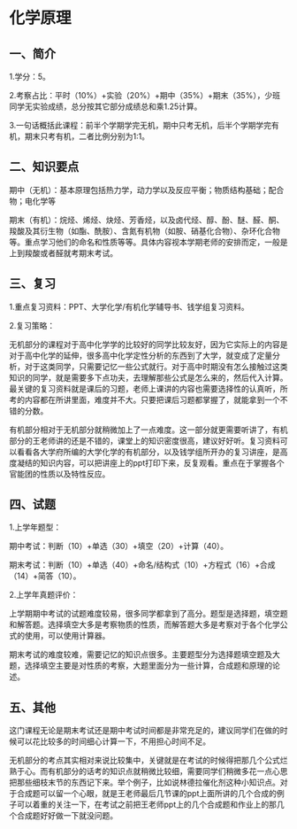 #  化学原理

##  一、简介

   1.学分：5。

   2.考察占比：平时（10%）+实验（20%）+期中（35%）+期末（35%），少班同学无实验成绩，总分按其它部分成绩总和乘1.25计算。

   3.一句话概括此课程：前半个学期学完无机，期中只考无机，后半个学期学完有机，期末只考有机，二者比例分别为1:1。

 

##  二、知识要点

   期中（无机）：基本原理包括热力学，动力学以及反应平衡；物质结构基础；配合物；电化学等

   期末（有机）：烷烃、烯烃、炔烃、芳香烃，以及卤代烃、醇、酚、醚、醛、酮、羧酸及其衍生物（如酯、酰胺）、含氮有机物（如胺、硝基化合物）、杂环化合物等。重点学习他们的命名和性质等等。具体内容视本学期老师的安排而定，一般是上到羧酸或者醛就考期末考试。

 

##  三、复习

   1.重点复习资料：PPT、大学化学/有机化学辅导书、钱学组复习资料。

   2.复习策略：

   无机部分的课程对于高中化学学的比较好的同学比较友好，因为它实际上的内容是对于高中化学的延伸，很多高中化学定性分析的东西到了大学，就变成了定量分析，对于这类同学，只需要记忆一些公式就行。对于高中时期没有怎么接触过这类知识的同学，就是需要多下点功夫，去理解那些公式是怎么来的，然后代入计算。最关键的复习资料就是课后的习题，老师上课讲的内容也需要选择性的认真听，所考的内容都在所讲里面，难度并不大。只要把课后习题都掌握了，就能拿到一个不错的分数。

   有机部分相对于无机部分就稍微加上了一点难度。这一部分就更需要听讲了，有机部分的王老师讲的还是不错的，课堂上的知识密度很高，建议好好听。复习资料可以看看各大学府所编的大学化学的有机部分，以及钱学组所开办的复习讲座，是高度凝结的知识内容，可以把讲座上的ppt打印下来，反复观看。重点在于掌握各个官能团的性质以及特性反应。

 

##  四、试题

   1.上学年题型：

   期中考试：判断（10）+单选（30）+填空（20）+计算（40）。

   期末考试：判断（10）+单选（40）+命名/结构式（10）+方程式（16）+合成（14）+简答（10）。

   2.上学年真题评价：

   上学期期中考试的试题难度较易，很多同学都拿到了高分。题型是选择题，填空题和解答题。选择填空大多是考察物质的性质，而解答题大多是考察对于各个化学公式的使用，可以使用计算器。

   期末考试的难度较难，需要记忆的知识点很多。主要题型分为选择题填空题及大题，选择填空主要是对性质的考察，大题里面分为一些计算，合成题和原理的论述。

 

##  五、其他

   这门课程无论是期末考试还是期中考试时间都是非常充足的，建议同学们在做的时候可以花比较多的时间细心计算一下，不用担心时间不足。

   无机部分的考点其实相对来说比较集中，关键就是在考试的时候得把那几个公式烂熟于心。而有机部分的话考的知识点就稍微比较细，需要同学们稍微多花一点心思把那些细枝末节的东西记下来。举个例子，比如说林德拉催化剂这种小知识点。对于合成题可以留一个心眼，就是王老师最后几节课的ppt上面所讲的几个合成的例子可以着重的关注一下，在考试之前把王老师ppt上的几个合成题和作业上的那几个合成题好好做一下就没问题。
